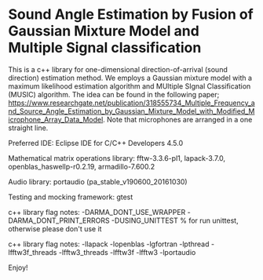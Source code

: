# Sound Angle Estimation by Fusion of Gaussian Mixture Model and Multiple Signal classification

This is a c++ library for one-dimensional direction-of-arrival (sound direction) estimation method.
We employs a Gaussian mixture model with a maximum likelihood estimation algorithm and MUltiple SIgnal Classification (MUSIC) algorithm.
The idea can be found in the following paper; https://www.researchgate.net/publication/318555734_Multiple_Frequency_and_Source_Angle_Estimation_by_Gaussian_Mixture_Model_with_Modified_Microphone_Array_Data_Model.
Note that microphones are arranged in a one straight line.

Preferred IDE: Eclipse IDE for C/C++ Developers 4.5.0

Mathematical matrix operations library: fftw-3.3.6-pl1, lapack-3.7.0, openblas_haswellp-r0.2.19, armadillo-7.600.2

Audio library: portaudio (pa_stable_v190600_20161030)

Testing and mocking framework: gtest

c++ library flag notes:
-DARMA_DONT_USE_WRAPPER
-DARMA_DONT_PRINT_ERRORS
-DUSING_UNITTEST % for run unittest, otherwise please don't use it

c++ library flag notes:
-llapack
-lopenblas
-lgfortran
-lpthread
-lfftw3f_threads
-lfftw3_threads
-lfftw3f
-lfftw3
-lportaudio

Enjoy!
